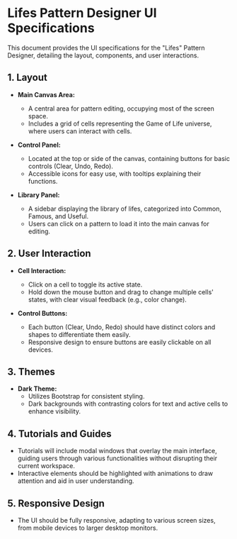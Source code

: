 # Lifes Pattern Designer UI Specifications

This document provides the UI specifications for the "Lifes" Pattern Designer, detailing the layout, components, and user interactions.

## 1. Layout
- **Main Canvas Area:** 
  - A central area for pattern editing, occupying most of the screen space.
  - Includes a grid of cells representing the Game of Life universe, where users can interact with cells.

- **Control Panel:**
  - Located at the top or side of the canvas, containing buttons for basic controls (Clear, Undo, Redo).
  - Accessible icons for easy use, with tooltips explaining their functions.

- **Library Panel:**
  - A sidebar displaying the library of lifes, categorized into Common, Famous, and Useful.
  - Users can click on a pattern to load it into the main canvas for editing.

## 2. User Interaction
- **Cell Interaction:**
  - Click on a cell to toggle its active state.
  - Hold down the mouse button and drag to change multiple cells' states, with clear visual feedback (e.g., color change).

- **Control Buttons:**
  - Each button (Clear, Undo, Redo) should have distinct colors and shapes to differentiate them easily.
  - Responsive design to ensure buttons are easily clickable on all devices.

## 3. Themes
- **Dark Theme:**
  - Utilizes Bootstrap for consistent styling.
  - Dark backgrounds with contrasting colors for text and active cells to enhance visibility.

## 4. Tutorials and Guides
- Tutorials will include modal windows that overlay the main interface, guiding users through various functionalities without disrupting their current workspace.
- Interactive elements should be highlighted with animations to draw attention and aid in user understanding.

## 5. Responsive Design
- The UI should be fully responsive, adapting to various screen sizes, from mobile devices to larger desktop monitors.
